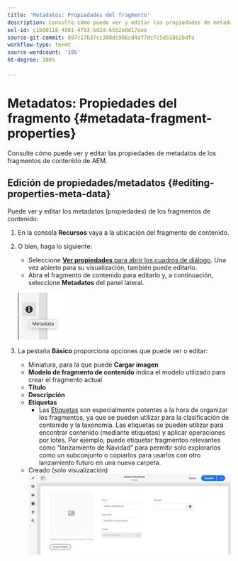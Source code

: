```yaml
---
title: 'Metadatos: Propiedades del fragmento'
description: Consulte cómo puede ver y editar las propiedades de metadatos de los fragmentos de contenido de AEM.
exl-id: c1b90118-4501-4f93-bd2d-6552e0d17aee
source-git-commit: 097c17b37cc308dc906cd4af7dc7c5d51862bdfa
workflow-type: tm+mt
source-wordcount: '195'
ht-degree: 100%

---
```


# Metadatos: Propiedades del fragmento {#metadata-fragment-properties}

Consulte cómo puede ver y editar las propiedades de metadatos de los fragmentos de contenido de AEM.

## Edición de propiedades/metadatos {#editing-properties-meta-data}

Puede ver y editar los metadatos (propiedades) de los fragmentos de contenido:

1. En la consola **Recursos** vaya a la ubicación del fragmento de contenido.
2. O bien, haga lo siguiente:

   * Seleccione [**Ver propiedades** para abrir los cuadros de diálogo](/help/assets/manage-digital-assets.md#editing-properties). Una vez abierto para su visualización, también puede editarlo.
   * Abra el fragmento de contenido para editarlo y, a continuación, seleccione **Metadatos** del panel lateral.

   ![metadatos](assets/cfm-metadata-01.png)

3. La pestaña **Básico** proporciona opciones que puede ver o editar:

   * Miniatura, para la que puede **Cargar imagen**
   * **Modelo de fragmento de contenido** indica el modelo utilizado para crear el fragmento actual
   * **Título**
   * **Descripción**
   * **Etiquetas**
      * Las [Etiquetas](/help/sites-cloud/authoring/features/tags.md) son especialmente potentes a la hora de organizar los fragmentos, ya que se pueden utilizar para la clasificación de contenido y la taxonomía. Las etiquetas se pueden utilizar para encontrar contenido (mediante etiquetas) y aplicar operaciones por lotes.
Por ejemplo, puede etiquetar fragmentos relevantes como “lanzamiento de Navidad” para permitir solo explorarlos como un subconjunto o copiarlos para usarlos con otro lanzamiento futuro en una nueva carpeta.
   * Creado (solo visualización)
   ![metadatos](assets/cfm-metadata-02.png)
